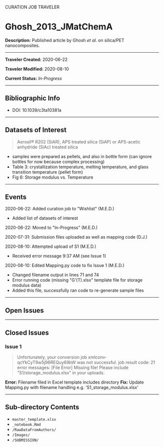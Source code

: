 CURATION JOB TRAVELER

# Ghosh_2013_JMatChemA

**Description:** Published article by Ghosh *et al.* on silica/PET nanocomposites.

---

**Traveler Created:** 2020-06-22

**Traveler Modified:** 2020-08-10

**Current Status:** *In-Progress*

---

## Bibliographic Info

* DOI: 10.1039/c3ta10381a

---

## Datasets of Interest

> Aerosil® R202 (SiAR), APS treated silica (SiAP) or APS-acetic anhydride (SiAc) treated silica
* samples were prepared as pellets, and also in bottle form (can ignore bottles for now because complex processing)
* Table 3: crystallization temperature, melting temperature, and glass transition temperature (pellet form)
* Fig 6: Storage modulus vs. Temperature

---

## Events

2020-06-22: Added curation job to "Wishlist" (M.E.D.)
* Added list of datasets of interest

2020-06-22: Moved to "In-Progress" (M.E.D.)

2020-07-31: Submission files uploaded as well as mapping code (D.J.)

2020-08-10: Attempted upload of S1 (M.E.D.)
* Received error message 9:37 AM (see Issue 1)

2020-08-10: Edited Mapping.py code to fix Issue 1 (M.E.D.)
* Changed filename output in lines 71 and 74
* Error running code (missing "G'(T).xlsx" template file for storage modulus data)
* Added this file, successfully ran code to re-generate sample files


---

## Open Issues



---

## Closed Issues

### Issue 1
>Unfortunately, your conversion job xmlconv-qcYkCyT9w5j96REQuy69bW was not successful.
>job result code: 21
>error messages: [File Error] Missing file! Please include "S1/storage_modulus.xlsx" in your uploads.

**Error:** Filename filed in Excel template includes directory
**Fix:** Update Mapping.py with filename handling e.g. 'S1_storage_modulus.xlsx'

---

## Sub-directory Contents

* `master_template.xlsx`
* `_notebook.Rmd`
* `/RawDataFromAuthors/`
* `/Images/`
* `/SUBMISSION/`
